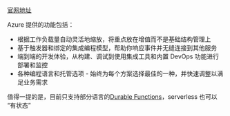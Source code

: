 [官网地址](https://azure.microsoft.com/en-us/services/functions/)

Azure 提供的功能包括：

* 根据工作负载量自动灵活地缩放，将重点放在增值而不是基础结构管理上
* 基于触发器和绑定的集成编程模型，帮助你响应事件并无缝连接到其他服务
* 端到端的开发体验，从构建、调试到使用集成工具和内置 DevOps 功能进行部署和监控
* 各种编程语言和托管选项 - 始终为每个方案选择最佳的一种，并快速调整以满足业务需求

值得一提的是，目前只支持部分语言的[Durable Functions](https://docs.microsoft.com/zh-cn/azure/azure-functions/durable/durable-functions-overview?tabs=csharp)，serverless 也可以 “有状态”